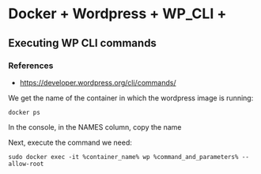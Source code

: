 # Docker  + Wordpress + WP_CLI +

## Executing WP CLI commands

### References

* https://developer.wordpress.org/cli/commands/

We get the name of the container in which the wordpress image is running:

``docker ps``

In the console, in the NAMES column, copy the name

Next, execute the command we need:

``sudo docker exec -it %container_name% wp %command_and_parameters% --allow-root``



